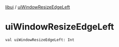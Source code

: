 [libui](index.md) / [uiWindowResizeEdgeLeft](./ui-window-resize-edge-left.md)

# uiWindowResizeEdgeLeft

`val uiWindowResizeEdgeLeft: Int`